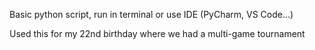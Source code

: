 Basic python script, run in terminal or use IDE (PyCharm, VS Code...)

Used this for my 22nd birthday where we had a multi-game tournament
